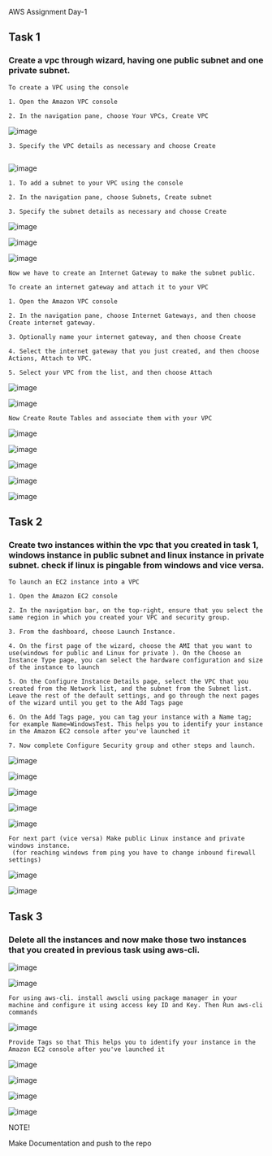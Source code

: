AWS Assignment Day-1


## Task 1

### Create a vpc through wizard, having one public subnet and one private subnet.

```
To create a VPC using the console

1. Open the Amazon VPC console
 
2. In the navigation pane, choose Your VPCs, Create VPC

```
![image](images/1.png)

```
3. Specify the VPC details as necessary and choose Create
   
```

![image](images/2.png)

```
1. To add a subnet to your VPC using the console

2. In the navigation pane, choose Subnets, Create subnet

3. Specify the subnet details as necessary and choose Create

```

![image](images/3.png)

![image](images/4.png)

![image](images/5.png)

```
Now we have to create an Internet Gateway to make the subnet public.

To create an internet gateway and attach it to your VPC

1. Open the Amazon VPC console

2. In the navigation pane, choose Internet Gateways, and then choose Create internet gateway. 

3. Optionally name your internet gateway, and then choose Create

4. Select the internet gateway that you just created, and then choose Actions, Attach to VPC.

5. Select your VPC from the list, and then choose Attach

```

![image](images/6.png)

![image](images/7.png)

```
Now Create Route Tables and associate them with your VPC

```
![image](images/8.png)

![image](images/9.png)

![image](images/10.png)

![image](images/11.png)

![image](images/12.png)


## Task 2

### Create two instances within the vpc that you created in task 1, windows instance in public subnet and linux instance in private subnet. check if linux is pingable from windows and vice versa.

```
To launch an EC2 instance into a VPC

1. Open the Amazon EC2 console

2. In the navigation bar, on the top-right, ensure that you select the same region in which you created your VPC and security group. 

3. From the dashboard, choose Launch Instance.

4. On the first page of the wizard, choose the AMI that you want to use(windows for public and Linux for private ). On the Choose an Instance Type page, you can select the hardware configuration and size of the instance to launch

5. On the Configure Instance Details page, select the VPC that you created from the Network list, and the subnet from the Subnet list. Leave the rest of the default settings, and go through the next pages of the wizard until you get to the Add Tags page

6. On the Add Tags page, you can tag your instance with a Name tag; for example Name=WindowsTest. This helps you to identify your instance in the Amazon EC2 console after you've launched it

7. Now complete Configure Security group and other steps and launch.

```
![image](images/14.png)

![image](images/15.png)

![image](images/16.png)

![image](images/17.png)

![image](images/18.png)

```
For next part (vice versa) Make public Linux instance and private windows instance.
 (for reaching windows from ping you have to change inbound firewall settings)

```
![image](images/19.png)

![image](images/20.png)


## Task 3

### Delete all the instances and now make those two instances that you created in previous task using aws-cli.

![image](images/21.png)

![image](images/22.png)

```
For using aws-cli. install awscli using package manager in your machine and configure it using access key ID and Key. Then Run aws-cli commands
```

![image](images/23.png)

```
Provide Tags so that This helps you to identify your instance in the Amazon EC2 console after you've launched it
```

![image](images/24.png)

![image](images/25.png)

![image](images/26.png)

![image](images/27.png)




NOTE!

Make Documentation and push to the repo
